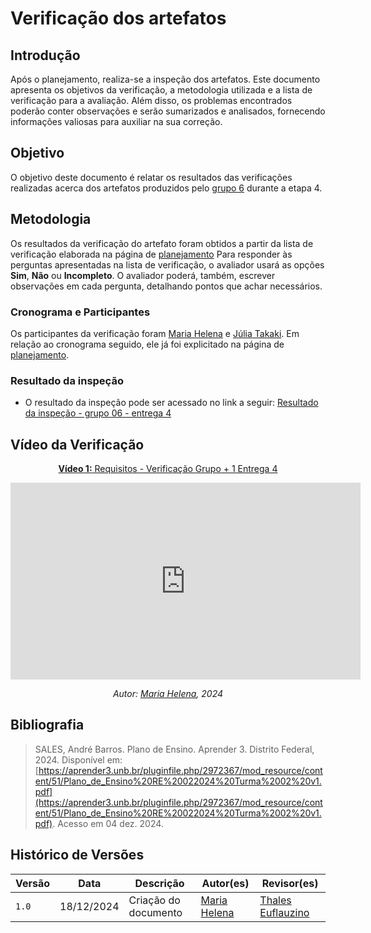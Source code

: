 # Verificação dos artefatos

## Introdução

Após o planejamento, realiza-se a inspeção dos artefatos. Este documento apresenta os objetivos da verificação, a metodologia utilizada e a lista de verificação para a avaliação. Além disso, os problemas encontrados poderão conter observações e serão sumarizados e analisados, fornecendo informações valiosas para auxiliar na sua correção.

## Objetivo

O objetivo deste documento é relatar os resultados das verificações realizadas acerca dos artefatos produzidos pelo [grupo 6](https://requisitos-de-software.github.io/2024.2-MeuINSS) durante a etapa 4.

## Metodologia

Os resultados da verificação do artefato foram obtidos a partir da lista de verificação elaborada na página de [planejamento](../entrega4/planej-verificacao-e4-gp6.md) Para responder às perguntas apresentadas na lista de verificação, o avaliador usará as opções **Sim**, **Não** ou **Incompleto**. O avaliador poderá, também, escrever observações em cada pergunta, detalhando pontos que achar necessários.

### Cronograma e Participantes

Os participantes da verificação foram [Maria Helena](https://github.com/MariaCHelena) e [Júlia Takaki](https://github.com/juliatakaki). Em relação ao cronograma seguido, ele já foi explicitado na página de [planejamento](../entrega4/planej-verificacao-e4-gp6.md).

### Resultado da inspeção

- O resultado da inspeção pode ser acessado no link a seguir: [Resultado da inspeção - grupo 06 - entrega 4](./Respondida%20-%20Lista%20de%20Verificação%20-%20Etapa%204%20(Grupo%206).pdf)

## Vídeo da Verificação

<center>

[**Vídeo 1:** Requisitos - Verificação Grupo + 1 Entrega 4](https://youtu.be/tDzsAszVw7o)

<iframe width="560" height="315" src="https://www.youtube.com/embed/tDzsAszVw7o" title="YouTube video player" frameborder="0" allow="accelerometer; autoplay; clipboard-write; encrypted-media; gyroscope; picture-in-picture; web-share" referrerpolicy="strict-origin-when-cross-origin" allowfullscreen></iframe>

_Autor: [Maria Helena](https://github.com/MariaCHelena), 2024_

</center>

## Bibliografia

> SALES, André Barros. Plano de Ensino. Aprender 3. Distrito Federal, 2024. Disponível em: [https://aprender3.unb.br/pluginfile.php/2972367/mod_resource/content/51/Plano_de_Ensino%20RE%20022024%20Turma%2002%20v1.pdf](https://aprender3.unb.br/pluginfile.php/2972367/mod_resource/content/51/Plano_de_Ensino%20RE%20022024%20Turma%2002%20v1.pdf). Acesso em 04 dez. 2024.



## Histórico de Versões

| Versão  | Data | Descrição | Autor(es) | Revisor(es) |
| -------- | ------ | ------ | ---------- | ---------- |
| `1.0` | 18/12/2024 | Criação do documento  | [Maria Helena](https://github.com/MariaCHelena) | [Thales Euflauzino](https://www.github.com/thaleseuflauzino) |
